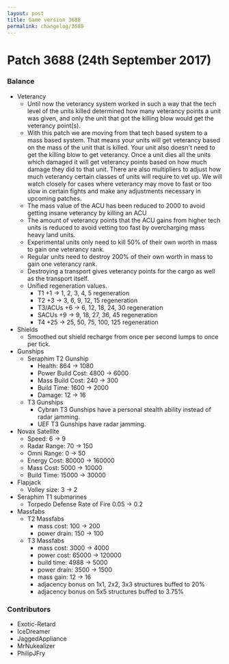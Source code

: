 ```yaml
---
layout: post
title: Game version 3688
permalink: changelog/3688
---
```


# Patch 3688 (24th September 2017)

### Balance

- Veterancy
  - Until now the veterancy system worked in such a way that the tech level of the units killed determined how many veterancy points a unit was given, and only the unit that got the killing blow would get the veterancy point(s).
  - With this patch we are moving from that tech based system to a mass based system. That means your units will get veterancy based on the mass of the unit that is killed. Your unit also doesn't need to get the killing blow to get veterancy. Once a unit dies all the units which damaged it will get veterancy points based on how much damage they did to that unit. There are also multipliers to adjust how much veterancy certain classes of units will require to vet up. We will watch closely for cases where veterancy may move to fast or too slow in certain fights and make any adjustments necessary in upcoming patches.
  - The mass value of the ACU has been reduced to 2000 to avoid getting insane veterancy by killing an ACU
  - The amount of veterancy points that the ACU gains from higher tech units is reduced to avoid vetting too fast by overcharging mass heavy land units.
  - Experimental units only need to kill 50% of their own worth in mass to gain one veterancy rank.
  - Regular units need to destroy 200% of their own worth in mass to gain one veterancy rank.
  - Destroying a transport gives veterancy points for the cargo as well as the transport itself.
  - Unified regeneration values.
    - T1 +1 -> 1, 2, 3, 4, 5 regeneration
    - T2 +3 -> 3, 6, 9, 12, 15 regeneration
    - T3/ACUs +6 -> 6, 12, 18, 24, 30 regeneration
    - SACUs +9 -> 9, 18, 27, 36, 45 regeneration
    - T4 +25 -> 25, 50, 75, 100, 125 regeneration
- Shields
  - Smoothed out shield recharge from once per second lumps to once per tick.
- Gunships
  - Seraphim T2 Gunship
    - Health: 864 → 1080
    - Power Build Cost: 4800 → 6000
    - Mass Build Cost: 240 → 300
    - Build Time: 1600 → 2000
    - Damage: 12 → 16
  - T3 Gunships
    - Cybran T3 Gunships have a personal stealth ability instead of radar jamming.
    - UEF T3 Gunships have radar jamming.
- Novax Satellite
  - Speed: 6 → 9
  - Radar Range: 70 → 150
  - Omni Range: 0 → 50
  - Energy Cost: 80000 → 160000
  - Mass Cost: 5000 → 10000
  - Build Time: 15000 → 30000
- Flapjack
  - Volley size: 3 → 2
- Seraphim T1 submarines
  - Torpedo Defense Rate of Fire 0.05 → 0.2
- Massfabs
  - T2 Massfabs
    - mass cost: 100 → 200
    - power drain: 150 → 100
  - T3 Massfabs
    - mass cost: 3000 → 4000
    - power cost: 65000 → 120000
    - build time: 4988 → 5000
    - power drain: 3500 → 1500
    - mass gain: 12 → 16
    - adjacency bonus on 1x1, 2x2, 3x3 structures buffed to 20%
    - adjacency bonus on 5x5 structures buffed to 3.75%

### Contributors

- Exotic-Retard
- IceDreamer
- JaggedAppliance
- MrNukealizer
- PhilipJFry
